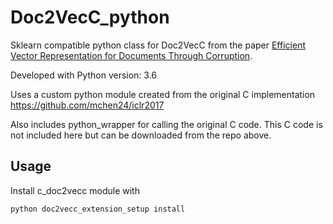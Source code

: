 # Doc2VecC_python
Sklearn compatible python class for Doc2VecC from the paper [Efficient Vector Representation for Documents Through Corruption](https://openreview.net/pdf?id=B1Igu2ogg).

Developed with Python version: 3.6

Uses a custom python module created from the original C implementation https://github.com/mchen24/iclr2017

Also includes python_wrapper for calling the original C code. This C code is not included here but can be downloaded from the repo above.

## Usage
Install c_doc2vecc module with
```
python doc2vecc_extension_setup install
```

